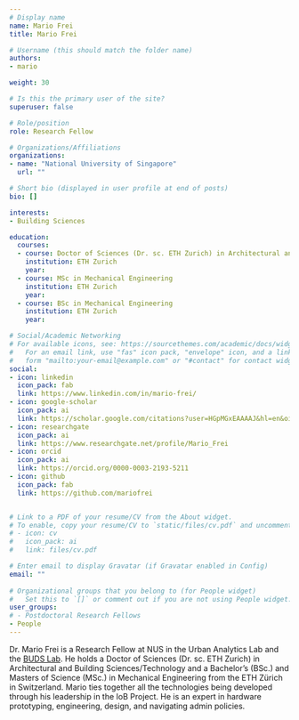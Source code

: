 ```yaml
---
# Display name
name: Mario Frei
title: Mario Frei

# Username (this should match the folder name)
authors:
- mario

weight: 30

# Is this the primary user of the site?
superuser: false

# Role/position
role: Research Fellow

# Organizations/Affiliations
organizations:
- name: "National University of Singapore"
  url: ""

# Short bio (displayed in user profile at end of posts)
bio: []

interests:
- Building Sciences

education:
  courses:
  - course: Doctor of Sciences (Dr. sc. ETH Zurich) in Architectural and Building Sciences/Technology
    institution: ETH Zurich
    year: 
  - course: MSc in Mechanical Engineering
    institution: ETH Zurich
    year: 
  - course: BSc in Mechanical Engineering
    institution: ETH Zurich
    year: 

# Social/Academic Networking
# For available icons, see: https://sourcethemes.com/academic/docs/widgets/#icons
#   For an email link, use "fas" icon pack, "envelope" icon, and a link in the
#   form "mailto:your-email@example.com" or "#contact" for contact widget.
social:
- icon: linkedin
  icon_pack: fab
  link: https://www.linkedin.com/in/mario-frei/
- icon: google-scholar
  icon_pack: ai
  link: https://scholar.google.com/citations?user=HGpMGxEAAAAJ&hl=en&oi=ao
- icon: researchgate
  icon_pack: ai
  link: https://www.researchgate.net/profile/Mario_Frei
- icon: orcid
  icon_pack: ai
  link: https://orcid.org/0000-0003-2193-5211
- icon: github
  icon_pack: fab
  link: https://github.com/mariofrei


# Link to a PDF of your resume/CV from the About widget.
# To enable, copy your resume/CV to `static/files/cv.pdf` and uncomment the lines below.  
# - icon: cv
#   icon_pack: ai
#   link: files/cv.pdf

# Enter email to display Gravatar (if Gravatar enabled in Config)
email: ""
  
# Organizational groups that you belong to (for People widget)
#   Set this to `[]` or comment out if you are not using People widget.  
user_groups:
# - Postdoctoral Research Fellows
- People
---
```


Dr. Mario Frei is a Research Fellow at NUS in the Urban Analytics Lab and the [BUDS Lab](https://www.budslab.org). He holds a Doctor of Sciences (Dr. sc. ETH Zurich) in Architectural and Building Sciences/Technology and a Bachelor’s (BSc.) and Masters of Science (MSc.) in Mechanical Engineering from the ETH Zürich in Switzerland. Mario ties together all the technologies being developed through his leadership in the IoB Project. He is an expert in hardware prototyping, engineering, design, and navigating admin policies.

